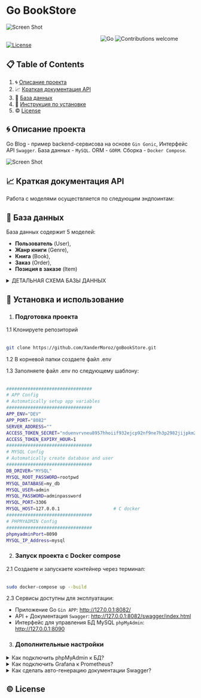 # Go BookStore 

![Screen Shot](docs/extras/illustration.jpg)
  
&nbsp;&nbsp;&nbsp;&nbsp;&nbsp;&nbsp;&nbsp;&nbsp;&nbsp;&nbsp;&nbsp;&nbsp;&nbsp;&nbsp;&nbsp;&nbsp;&nbsp;&nbsp;&nbsp;&nbsp;&nbsp;&nbsp;&nbsp;&nbsp;&nbsp;&nbsp;&nbsp;&nbsp;&nbsp;&nbsp;&nbsp;&nbsp;&nbsp;&nbsp;&nbsp;&nbsp;&nbsp;&nbsp;&nbsp;&nbsp;&nbsp;&nbsp;&nbsp;&nbsp;&nbsp;&nbsp;&nbsp;&nbsp;&nbsp;&nbsp;&nbsp;&nbsp;&nbsp;&nbsp;&nbsp;&nbsp;&nbsp;&nbsp;&nbsp;&nbsp;&nbsp;&nbsp;&nbsp;
![Go](https://img.shields.io/badge/go-v1.20.1+-blue.svg)
![Contributions welcome](https://img.shields.io/badge/contributions-welcome-orange.svg)
[![License](https://img.shields.io/badge/license-MIT-blue.svg)](https://opensource.org/licenses/MIT)

  

## 📋 Table of Contents

  

1. 🌀 [Описание проекта](#what-is-this)
2. 📈 [Краткая документация API](#api_docs)
3. 💾 [База данных](#database_scheme)
4. 🚀 [Инструкция по установке](#installation)
5. ©️ [License](#license)

  

## <a name="what-is-this"> 🌀 Описание проекта</a>

Go Blog - пример backend-сервисова на основе `Gin Gonic`, Интерфейс API `Swagger`. База данных - `MySQL`. ORM - `GORM`. Сборка - `Docker Compose`.

![Screen Shot](docs/extras/schema.jpg)

## <a name="api_docs"> 📈 Краткая документация API</a>

Работа с моделями осуществляется по следующим эндпоинтам:


## <a name="database_scheme"> 💾 База данных </a>

База данных содержит 5 моделей:

  - **Пользователь** (User),
  - **Жанр книги** (Genrе),
  - **Книга** (Book),
  - **Заказ** (Order),
  - **Позиция в заказе** (Item)
  

<details>

<summary>ДЕТАЛЬНАЯ СХЕМА БАЗЫ ДАННЫХ</summary>

![Screen Shot](docs/extras/erd.png)

</details>

  

## <a name="installation"> 🚀 Установка и использование</a>

  

1. ### Подготовка проекта

  

1.1 Клонируете репозиторий

```sh

git clone https://github.com/XanderMoroz/goBookStore.git

```

1.2 В корневой папки создаете файл .env

1.3 Заполняете файл .env по следующему шаблону:

```sh

################################
# APP Config
# Automatically setup app variables
################################
APP_ENV="DEV"
APP_PORT="8082"
SERVER_ADDRESS=""
ACCESS_TOKEN_SECRET="nduenvrvneu8957hhoiif932ejcp92nf9ne7h3p2982jijpkm2[jw[8h"
ACCESS_TOKEN_EXPIRY_HOUR=1
################################
# MYSQL Config
# Automatically create database and user
################################
DB_DRIVER="MYSQL"
MYSQL_ROOT_PASSWORD=rootpwd
MYSQL_DATABASE=my_db
MYSQL_USER=admin
MYSQL_PASSWORD=adminpassword
MYSQL_PORT=3306         
MYSQL_HOST=127.0.0.1                    # С docker
################################
# PHPMYADMIN Config
################################
phpmyadminPort=8090
MYSQL_IP_Address=mysql 

```

2. ### Запуск проекта с Docker compose

2.1 Создаете и запускаете контейнер через терминал:

```sh

sudo docker-compose up --build

```

2.3 Сервисы доступны для эксплуатации:

- Приложение Go `Gin APP`: http://127.0.0.1:8082/                  
- API + Документация `Swagger`: http://127.0.0.1:8082/swagger/index.html  
- Интерфейс для управления БД MySQL `phpMyAdmin`: http://127.0.0.1:8090                    


3. ### Дополнительные настройки 

<details>
<summary>Как подключить phpMyAdmin к БД? </summary>


1. Заходим в браузер по адресу http://127.0.0.1:8090 и вводим данные из .env

```bash
MYSQL_USER=admin
MYSQL_PASSWORD=adminpassword
```
![Screen Shot](docs/extras/phpmyadmin_auth.png)

2. Готово

![Screen Shot](docs/extras/phpmyadmin_ready.png)

</details>


<details>
<summary>Как подключить Grafana к Prometheus? </summary>


1. Заходим в браузер по адресу http://127.0.0.1:3000 и вводим данные по умолчанию:

  - Email or username: admin
  - Password: admin

![Screen Shot](docs/extras/geafana_auth_01.jpg)

2. После система потребует придумать новый пароль (это необязательно).

![Screen Shot](docs/extras/geafana_auth_02.jpg)

3. Мы авторизованы в сервисе Grafana. Добавим новое подключение...

![Screen Shot](docs/extras/grafana_settings_01.jpg)

4. Ищем в списке Prometheus и кликаем по нему

![Screen Shot](docs/extras/grafana_settings_02.jpg)

5. Теперь его нужно настроить

![Screen Shot](docs/extras/grafana_settings_03.jpg)

7. Извлекаем адрес хоста, на котором расположился Prometheus

```bash
sudo docker inspect prometheus | grep IPAddress
```
![Screen Shot](docs/extras/grafana_get_host.jpg)

8. Заполняем Адрес сервера Prometheus данными хоста 

![Screen Shot](docs/extras/grafana_settings_04.jpg)

9. Готово

</details>


<details>
<summary>Как сделать авто-генерацию документации Swagger? </summary>

1. Устанавливаете swag

```sh
go get github.com/swaggo/swag/cmd/swag
```

3.2 Устанавливаете GOPATH

```sh
export PATH=$PATH:$(go env GOPATH)/bin
```

3.3 Генерируете новый вариант документации

```bash
swag init
```
</details>


## <a name="license"> ©️ License
